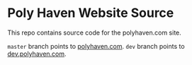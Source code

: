 # Poly Haven Website Source

This repo contains source code for the polyhaven.com site.

`master` branch points to [polyhaven.com](https://polyhaven.com). `dev` branch points to [dev.polyhaven.com](https://dev.polyhaven.com).
